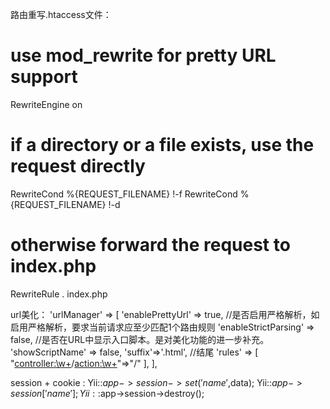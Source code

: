 路由重写.htaccess文件：
# use mod_rewrite for pretty URL support
RewriteEngine on
# if a directory or a file exists, use the request directly
RewriteCond %{REQUEST_FILENAME} !-f
RewriteCond %{REQUEST_FILENAME} !-d
# otherwise forward the request to index.php
RewriteRule . index.php

url美化：
'urlManager' => [
        'enablePrettyUrl' => true,  //是否启用严格解析，如启用严格解析，要求当前请求应至少匹配1个路由规则
	      'enableStrictParsing' => false, //是否在URL中显示入口脚本。是对美化功能的进一步补充。
        'showScriptName' => false,
        'suffix'=>'.html',  //结尾
        'rules' => [
    				"<controller:\w+>/<action:\w+>"=>"<controller>/<action>"
        ],
],

session + cookie :
  Yii::$app->session->set('name',$data);
  Yii::$app->session['name'];
  Yii::$app->session->destroy();
